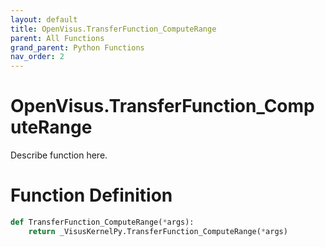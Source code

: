 ```yaml
---
layout: default
title: OpenVisus.TransferFunction_ComputeRange
parent: All Functions
grand_parent: Python Functions
nav_order: 2
---
```


# OpenVisus.TransferFunction_ComputeRange

Describe function here.

# Function Definition

```python
def TransferFunction_ComputeRange(*args):
    return _VisusKernelPy.TransferFunction_ComputeRange(*args)
```